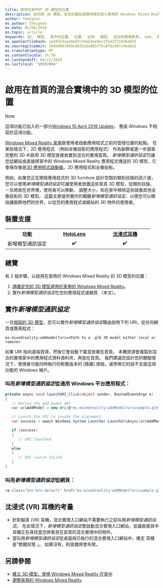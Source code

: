 ```yaml
---
title: 啟用在家中的 3D 模型的位置
description: 如何將 3D 模型，從您的網站或應用程式放入家用的 Windows Mixed Reality
author: thmignon
ms.author: thmignon
ms.date: 05/04/2018
ms.topic: article
keywords: 3D、 模型、 家中的位置、 位置、 全球、 模型、 混合的實境家用、 web、 應用程式
ms.openlocfilehash: 3a50353aae8e03c3ebb3ee9ec2f642f21836e925
ms.sourcegitcommit: 384b0087899cd835a3a965f75c6f6c607c9edd1b
ms.translationtype: MT
ms.contentlocale: zh-TW
ms.lasthandoff: 04/12/2019
ms.locfileid: "59597094"
---
```

# <a name="enable-placement-of-3d-models-in-the-mixed-reality-home"></a>啟用在首頁的混合實境中的 3D 模型的位置

> [!NOTE]
> 這項功能已加入的一部分[Windows 10 April 2018 Update](release-notes-april-2018.md)。 舊版 Windows 不相容於這項功能。

[Windows Mixed Reality 家用](navigating-the-windows-mixed-reality-home.md)是使用者啟動應用程式之前的登陸位置的起點。 在某些情況下，2D 應用程式 （例如全像投影的應用程式） 作為裝飾或進一步調查完整的 3D 中啟用 3D 模型直接放置到混合的實境首頁。 *新增模型通訊協定*可讓您從網站或直接將家中的 Windows Mixed Reality 應用程式傳送的 3D 模型，它會保存像是[3D 應用程式啟動器](3d-app-launcher-design-guidance.md)，2D 應用程式和全像投影。 

例如，如果您正在開發應用程式的 3D furniture 設計空間的類別目錄的該介面，您可以使用*新增模型通訊協定*可讓使用者放置這些家具 3D 模型，從類別目錄。 一旦將放在世界裡，使用者可以移動、 調整大小，和在家中移除這些就像其他全像投影的 3D 模型。 這篇文章提供實作的概觀*新增模型通訊協定*，以便您可以開始讓裝飾他們的世界，以從您的應用程式或網站的 3D 物件的使用者。

## <a name="device-support"></a>裝置支援

<table>
<tr>
<th>功能</th><th style="width:150px"> <a href="hololens-hardware-details.md">HoloLens</a></th><th style="width:150px"> <a href="immersive-headset-hardware-details.md">沈浸式耳機</a></th>
</tr><tr>
<td>新增模型通訊協定</td><td style="text-align: center;"> ✔️</td><td style="text-align: center;"> ✔️</td>
</tr>
</table>

## <a name="overview"></a>總覽

有 2 個步驟，以啟用在家用的 Windows Mixed Reality 的 3D 模型的位置：
1. [請確定您的 3D 模型適用於家用的 Windows Mixed Reality](creating-3d-models-for-use-in-the-windows-mixed-reality-home.md)。
2. 實作*新增模型通訊協定*在您的應用程式或網頁 （本文）。

## <a name="implementing-the-add-model-protocol"></a>實作*新增模型通訊協定*

一旦[相容的 3D 模型](creating-3d-models-for-use-in-the-windows-mixed-reality-home.md)，您可以實作*新增模型通訊協定*藉由啟用下列 URI，從任何網頁或應用程式：

```
ms-mixedreality:addmodel?uri=<Path to a .glb 3D model either local or remote>
```

如果 URI 指向遠端資源，然後它會自動下載並放置在首頁。 本機資源會複製到混合的實境家中的應用程式資料資料夾，再放在首頁。 我們建議您設計您的體驗情況下，使用者可能同時執行的較舊版本的 [隱藏] 按鈕，或停用它的話不支援這項功能的 Windows 帳戶。 

### <a name="invoking-the-add-model-protocol-from-a-universal-windows-platform-app"></a>叫用*新增模型通訊協定*從通用 Windows 平台應用程式：

```C#
private async void launchURI_Click(object sender, RoutedEventArgs e)
{
   // Define the add model URI
   var uriAddModel = new Uri(@"ms-mixedreality:addModel?uri=sample.glb");

   // Launch the URI to invoke the placement
   var success = await Windows.System.Launcher.LaunchUriAsync(uriAddModel);

   if (success)
   {
      // URI launched
   }
   else
   {
      // URI launch failed
   }
}
```

### <a name="invoking-the-add-model-protocol-from-a-webpage"></a>叫用*新增模型通訊協定*從網頁：

```html
<a class="btn btn-default" href="ms-mixedreality:addModel?uri=sample.glb"> Place 3D Model </a>
```

## <a name="considerations-for-immersive-vr-headsets"></a>沈浸式 (VR) 耳機的考量

* 針對擬真 (VR) 耳機，混合實境入口網站不需要執行之前叫用*新增模型通訊協定*。 在此情況下，*新增模型通訊協定*會啟動混合實境入口網站，並讓直接其中耳機正在尋找當您將看見在首頁的混合實境中的物件。 
* 當叫用*新增模型通訊協定*從桌面與已執行的混合實境入口網站中，確定 耳機是"甦醒狀態 」。 如果沒有，則放置將會失敗。 

## <a name="see-also"></a>另請參閱

* [建立 3D 模型，使用 Windows Mixed Reality 在家中](creating-3d-models-for-use-in-the-windows-mixed-reality-home.md)
* [瀏覽家用的 Windows Mixed Reality](navigating-the-windows-mixed-reality-home.md)
